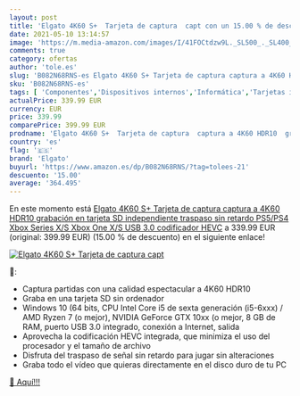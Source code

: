 ```yaml
---
layout: post
title: 'Elgato 4K60 S+  Tarjeta de captura  capt con un 15.00 % de descuento'
date: 2021-05-10 13:14:57
image: 'https://m.media-amazon.com/images/I/41FOCtdzw9L._SL500_._SL400_.jpg'
comments: true
category: ofertas
author: 'tole.es'
slug: 'B082N68RNS-es Elgato 4K60 S+ Tarjeta de captura captura a 4K60 HDR10...'
sku: 'B082N68RNS-es'
tags: [ 'Componentes','Dispositivos internos','Informática','Tarjetas internas de sintonización de TV y captura de vídeo','elgato','xbox', ]
actualPrice: 339.99 EUR
currency: EUR
price: 339.99
comparePrice: 399.99 EUR
prodname: 'Elgato 4K60 S+  Tarjeta de captura  captura a 4K60 HDR10  grabación en tarjeta SD independiente  traspaso sin retardo  PS5/PS4  Xbox Series X/S  Xbox One X/S  USB 3.0  codificador HEVC'
country: 'es'
flag: '🇪🇸'
brand: 'Elgato'
buyurl: 'https://www.amazon.es/dp/B082N68RNS/?tag=tolees-21'
descuento: '15.00'
average: '364.495'
---
```


En este momento está [Elgato 4K60 S+  Tarjeta de captura  captura a 4K60 HDR10  grabación en tarjeta SD independiente  traspaso sin retardo  PS5/PS4  Xbox Series X/S  Xbox One X/S  USB 3.0  codificador HEVC](https://www.amazon.es/dp/B082N68RNS/?tag=tolees-21) a 339.99 EUR (original: 399.99 EUR) (15.00 %  de descuento) en el siguiente enlace!

[![Elgato 4K60 S+  Tarjeta de captura  capt](https://m.media-amazon.com/images/I/41FOCtdzw9L._SL500_._SL400_.jpg)](https://www.amazon.es/dp/B082N68RNS/?tag=tolees-21)

🔎:

- Captura partidas con una calidad espectacular a 4K60 HDR10
- Graba en una tarjeta SD sin ordenador
- Windows 10 (64 bits, CPU Intel Core i5 de sexta generación (i5-6xxx) / AMD Ryzen 7 (o mejor), NVIDIA GeForce GTX 10xx (o mejor, 8 GB de RAM, puerto USB 3.0 integrado, conexión a Internet, salida
- Aprovecha la codificación HEVC integrada, que minimiza el uso del procesador y el tamaño de archivo
- Disfruta del traspaso de señal sin retardo para jugar sin alteraciones
- Graba todo el vídeo que quieras directamente en el disco duro de tu PC

[🛒 Aquí!!!](https://www.amazon.es/dp/B082N68RNS/?tag=tolees-21)
